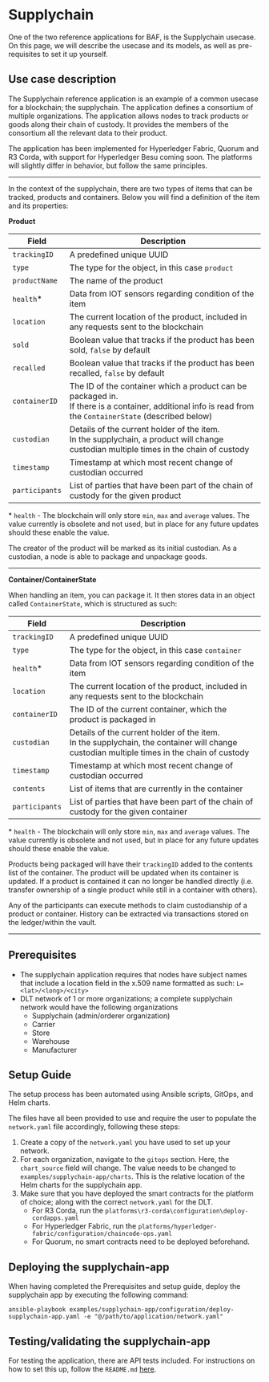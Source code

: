 # Supplychain

One of the two reference applications for BAF, is the Supplychain usecase. On this page, we will describe the usecase and its models, as well as pre-requisites to set it up yourself.

## Use case description
The Supplychain reference application is an example of a common usecase for a blockchain; the supplychain. The application defines a consortium of multiple organizations. The application allows nodes to track products or goods along their chain of custody. It provides the members of the consortium all the relevant data to their product. 

The application has been implemented for Hyperledger Fabric, Quorum and R3 Corda, with support for Hyperledger Besu coming soon. The platforms will slightly differ in behavior, but follow the same principles. 

---

In the context of the supplychain, there are two types of items that can be tracked, products and containers. Below you will find a definition of the item and its properties:

**Product**

| Field  | Description                                                          |
|----------|------------------------------------------------------------------------------------|
| `trackingID`           | A predefined unique UUID                                                                                                                                      |
| `type`                 | The type for the object, in this case `product`                                                                                                               |
| `productName`          | The name of the product                                                                                                                                       |
| `health`*              | Data from IOT sensors regarding condition of the item                                                                                                         |
| `location`             | The current location of the product, included in any requests sent to the blockchain                                                                          |
| `sold`                 | Boolean value that tracks if the product has been sold, `false` by default                                                                                    |
| `recalled`             | Boolean value that tracks if the product has been recalled, `false` by default                                                                                |
| `containerID`          | The ID of the container which a product can be packaged in. <br> If there is a container, additional info is read from the `ContainerState` (described below) |
| `custodian`            | Details of the current holder of the item.  <br> In the supplychain, a product will change custodian multiple times in the chain of custody                   |
| `timestamp`            | Timestamp at which most recent change of custodian occurred                                                                                                   |
| `participants`         | List of parties that have been part of the chain of custody for the given product                                                                             |


\* `health` - The blockchain will only store `min`, `max` and `average` values. The value currently is obsolete and not used, but in place for any future updates should these enable the value.

The creator of the product will be marked as its initial custodian.  As a custodian, a node is able to package and unpackage goods. 

---

**Container/ContainerState**

When handling an item, you can package it. It then stores data in an object called `ContainerState`, which is structured as such:

| Field                  | Description                                                                                                                                                   |
|-------------|-----------------------------------------------------------------------------------|
| `trackingID`           | A predefined unique UUID                                                                                                                                      |
| `type`                 | The type for the object, in this case `container`                                                                                                             |
| `health`*              | Data from IOT sensors regarding condition of the item                                                                                                         |
| `location`             | The current location of the product, included in any requests sent to the blockchain                                                                          |
| `containerID`          | The ID of the current container, which the product is packaged in                                                                                            |
| `custodian`            | Details of the current holder of the item.  <br> In the supplychain, the container will change custodian multiple times in the chain of custody               |
| `timestamp`            | Timestamp at which most recent change of custodian occurred                                                                                                   |
| `contents`             | List of items that are currently in the container                                                                                                             |
| `participants`         | List of parties that have been part of the chain of custody for the given container                                                                             |

\* `health` - The blockchain will only store `min`, `max` and `average` values. The value currently is obsolete and not used, but in place for any future updates should these enable the value.

Products being packaged will have their `trackingID` added to the contents list of the container. The product will be updated when its container is updated. If a product is contained it can no longer be handled directly (i.e. transfer ownership of a single product while still in a container with others).

Any of the participants can execute methods to claim custodianship of a product or container. History can be extracted via transactions stored on the ledger/within the vault.

---

## Prerequisites

* The supplychain application requires that nodes have subject names that include a location field in the x.509 name formatted as such:
`L=<lat>/<long>/<city>`
* DLT network of 1 or more organizations; a complete supplychain network would have the following organizations
    - Supplychain (admin/orderer organization) 
    - Carrier
    - Store
    - Warehouse
    - Manufacturer

## Setup Guide

The setup process has been automated using Ansible scripts, GitOps, and Helm charts. 

The files have all been provided to use and require the user to populate the `network.yaml` file accordingly, following these steps:
1. Create a copy of the `network.yaml` you have used to set up your network.
2. For each organization, navigate to the `gitops` section. Here, the `chart_source` field will change. The value needs to be changed to `examples/supplychain-app/charts`.
This is the relative location of the Helm charts for the supplychain app.
3. Make sure that you have deployed the smart contracts for the platform of choice; along with the correct `network.yaml` for the DLT.
    - For R3 Corda, run the `platforms\r3-corda\configuration\deploy-cordapps.yaml`
    - For Hyperledger Fabric, run the `platforms/hyperledger-fabric/configuration/chaincode-ops.yaml`
    - For Quorum, no smart contracts need to be deployed beforehand.

## Deploying the supplychain-app
When having completed the Prerequisites and setup guide, deploy the supplychain app by executing the following command:

`ansible-playbook examples/supplychain-app/configuration/deploy-supplychain-app.yaml -e "@/path/to/application/network.yaml"`

## Testing/validating the supplychain-app
For testing the application, there are API tests included. For instructions on how to set this up, follow the `README.md` [here](examples/supplychain-app/tests/README.md).
